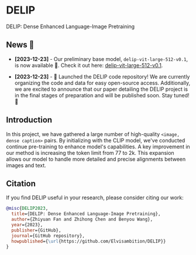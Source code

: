# DELIP
DELIP: Dense Enhanced Language-Image Pretraining

## News 📢

- **[2023-12-23]** - Our preliminary base model, `delip-vit-large-512-v0.1`, is now available 🤗. Check it out here: [delip-vit-large-512-v0.1](https://huggingface.co/Zhiyuan-Fan/delip-vit-large-512-v0.1).

- **[2023-12-23]** - 🚀 Launched the DELIP code repository! We are currently organizing the code and data for easy open-source access. Additionally, we are excited to announce that our paper detailing the DELIP project is in the final stages of preparation and will be published soon. Stay tuned! 🌟

## Introduction

In this project, we have gathered a large number of high-quality `<image, dense caption>` pairs. By initializing with the CLIP model, we've conducted continue pre-training to enhance model's capabilities. A key improvement in our method is increasing the token limit from 77 to 2k. This expansion allows our model to handle more detailed and precise alignments between images and text.

## Citation

If you find DELIP useful in your research, please consider citing our work:

```bibtex
@misc{DELIP2023,
  title={DELIP: Dense Enhanced Language-Image Pretraining},
  author={Zhiyuan Fan and Zhihong Chen and Benyou Wang},
  year={2023},
  publisher={GitHub},
  journal={GitHub repository},
  howpublished={\url{https://github.com/Elvisambition/DELIP}}
}

```
